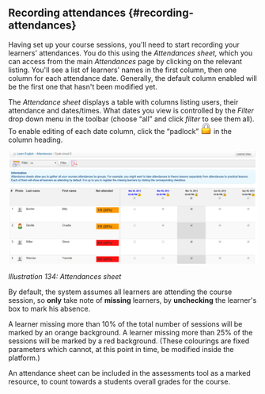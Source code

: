 ## Recording attendances {#recording-attendances}

Having set up your course sessions, you&#039;ll need to start recording your learners&#039; attendances. You do this using the _Attendances sheet,_ which you can access from the main _Attendances_ page by clicking on the relevant listing. You&#039;ll see a list of learners&#039; names in the first column, then one column for each attendance date. Generally, the default column enabled will be the first one that hasn&#039;t been modified yet.

The _Attendance sheet_ displays a table with columns listing users, their attendance and dates/times. What dates you view is controlled by the _Filter_ drop down menu in the toolbar (choose “all” and click _filter_ to see them all). To enable editing of each date column, click the “padlock” ![](../assets/graphics269.png) in the column heading.

![](../assets/images182.png)

*Illustration 134: Attendances sheet*

By default, the system assumes all learners are attending the course session, so **only** take note of **missing** learners, by **unchecking** the learner&#039;s box to mark his absence.

A learner missing more than 10% of the total number of sessions will be marked by an orange background. A learner missing more than 25% of the sessions will be marked by a red background. (These colourings are fixed parameters which cannot, at this point in time, be modified inside the platform.)

An attendance sheet can be included in the assessments tool as a marked resource, to count towards a students overall grades for the course.